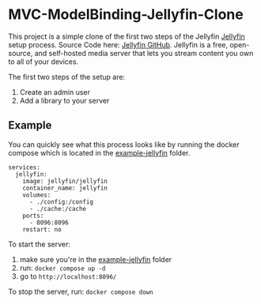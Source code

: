 # MVC-ModelBinding-Jellyfin-Clone

This project is a simple clone of the first two steps of the Jellyfin [Jellyfin](https://jellyfin.org/) setup process. Source Code here: [Jellyfin GitHub](https://github.com/jellyfin/jellyfin). Jellyfin is a free, open-source, and self-hosted media server that lets you stream content you own to all of your devices.

The first two steps of the setup are: 
  1. Create an admin user
  2. Add a library to your server

## Example
You can quickly see what this process looks like by running the docker compose which is located in the [example-jellyfin](./example-jellyfin) folder.
```
services:
  jellyfin:
    image: jellyfin/jellyfin
    container_name: jellyfin
    volumes:
      - ./config:/config
      - ./cache:/cache
    ports:
      - 8096:8096
    restart: no
```
To start the server:
  1. make sure you're in the [example-jellyfin](example-jelyfin) folder
  2. run: `docker compose up -d`
  3. go to `http://localhost:8096/`

To stop the server, run: `docker compose down`
